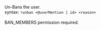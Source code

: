Un-Bans the user.<br />
syntax: `!unban <@userMention | id> <reason>`<br />
<br />
BAN_MEMBERS permission required.